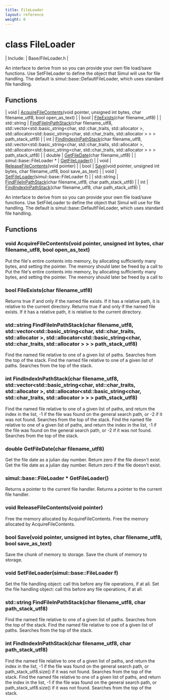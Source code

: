 ```yaml
---
title: FileLoader
layout: reference
weight: 0
---
```

class FileLoader
===

| Include: | Base/FileLoader.h |

An interface to derive from so you can provide your own file load/save functions.
Use SetFileLoader to define the object that Simul will use for file handling.
The default is simul::base::DefaultFileLoader, which uses standard file handling.


Functions
---

| void | [AcquireFileContents](#AcquireFileContents)(void pointer, unsigned int bytes, char filename_utf8, bool open_as_text) |
| bool | [FileExists](#FileExists)(char filename_utf8) |
| std::string | [FindFileInPathStack](#FindFileInPathStack)(char filename_utf8, std::vector<std::basic_string<char, std::char_traits<char>, std::allocator<char> >, std::allocator<std::basic_string<char, std::char_traits<char>, std::allocator<char> > > > path_stack_utf8) |
| int | [FindIndexInPathStack](#FindIndexInPathStack)(char filename_utf8, std::vector<std::basic_string<char, std::char_traits<char>, std::allocator<char> >, std::allocator<std::basic_string<char, std::char_traits<char>, std::allocator<char> > > > path_stack_utf8) |
| double | [GetFileDate](#GetFileDate)(char filename_utf8) |
| simul::base::FileLoader * | [GetFileLoader](#GetFileLoader)() |
| void | [ReleaseFileContents](#ReleaseFileContents)(void pointer) |
| bool | [Save](#Save)(void pointer, unsigned int bytes, char filename_utf8, bool save_as_text) |
| void | [SetFileLoader](#SetFileLoader)(simul::base::FileLoader f) |
| std::string | [FindFileInPathStack](#FindFileInPathStack)(char filename_utf8, char path_stack_utf8) |
| int | [FindIndexInPathStack](#FindIndexInPathStack)(char filename_utf8, char path_stack_utf8) |

An interface to derive from so you can provide your own file load/save functions.
Use SetFileLoader to define the object that Simul will use for file handling.
The default is simul::base::DefaultFileLoader, which uses standard file handling.
  


Functions
---

### <a name="AcquireFileContents"/>void AcquireFileContents(void pointer, unsigned int bytes, char filename_utf8, bool open_as_text)
Put the file's entire contents into memory, by allocating sufficiently many bytes, and setting the pointer.
The memory should later be freed by a call to 
Put the file's entire contents into memory, by allocating sufficiently many bytes, and setting the pointer.
The memory should later be freed by a call to 

### <a name="FileExists"/>bool FileExists(char filename_utf8)
Returns true if and only if the named file exists. If it has a relative path, it is relative to the current directory.
Returns true if and only if the named file exists. If it has a relative path, it is relative to the current directory.

### <a name="FindFileInPathStack"/>std::string FindFileInPathStack(char filename_utf8, std::vector<std::basic_string<char, std::char_traits<char>, std::allocator<char> >, std::allocator<std::basic_string<char, std::char_traits<char>, std::allocator<char> > > > path_stack_utf8)
Find the named file relative to one of a given list of paths. Searches from the top of the stack.
Find the named file relative to one of a given list of paths. Searches from the top of the stack.

### <a name="FindIndexInPathStack"/>int FindIndexInPathStack(char filename_utf8, std::vector<std::basic_string<char, std::char_traits<char>, std::allocator<char> >, std::allocator<std::basic_string<char, std::char_traits<char>, std::allocator<char> > > > path_stack_utf8)
Find the named file relative to one of a given list of paths, and return the index in the list, -1 if the file was found on the general search path, or -2 if it was not found. Searches from the top of the stack.
Find the named file relative to one of a given list of paths, and return the index in the list, -1 if the file was found on the general search path, or -2 if it was not found. Searches from the top of the stack.

### <a name="GetFileDate"/>double GetFileDate(char filename_utf8)
Get the file date as a julian day number. Return zero if the file doesn't exist.
Get the file date as a julian day number. Return zero if the file doesn't exist.

### <a name="GetFileLoader"/>simul::base::FileLoader * GetFileLoader()
Returns a pointer to the current file handler.
Returns a pointer to the current file handler.

### <a name="ReleaseFileContents"/>void ReleaseFileContents(void pointer)
Free the memory allocated by AcquireFileContents.
Free the memory allocated by AcquireFileContents.

### <a name="Save"/>bool Save(void pointer, unsigned int bytes, char filename_utf8, bool save_as_text)
Save the chunk of memory to storage.
Save the chunk of memory to storage.

### <a name="SetFileLoader"/>void SetFileLoader(simul::base::FileLoader f)
Set the file handling object: call this before any file operations, if at all.
Set the file handling object: call this before any file operations, if at all.

### <a name="FindFileInPathStack"/>std::string FindFileInPathStack(char filename_utf8, char path_stack_utf8)
Find the named file relative to one of a given list of paths. Searches from the top of the stack.
Find the named file relative to one of a given list of paths. Searches from the top of the stack.

### <a name="FindIndexInPathStack"/>int FindIndexInPathStack(char filename_utf8, char path_stack_utf8)
Find the named file relative to one of a given list of paths, and return the index in the list, -1 if the file was found on the general search path, or path_stack_utf8.size() if it was not found. Searches from the top of the stack.
Find the named file relative to one of a given list of paths, and return the index in the list, -1 if the file was found on the general search path, or path_stack_utf8.size() if it was not found. Searches from the top of the stack.
